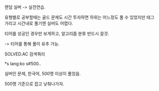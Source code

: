랜덤 실버 -> 실전연습.

유형별로 공부할때는 골드 문제도 시간 투자하면 하위는 어느정도 풀 수 있었지만 태그 가리고 시간내로 풀기엔 실버도 어렵다.

티어를 성공인 경우만 보게하고, 알고리즘 분류 반드시 끌것.

-> 티어를 통해 풀이 유추 가능.

SOLVED.AC 검색쿼리

\*s lang:ko s#500..

실버인 문제, 한국어, 500명 이상이 풀었음.

500명 기준으로 잡고 낮춰나가자.
